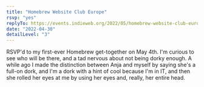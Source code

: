 ```yaml
---
title: "Homebrew Website Club Europe"
rsvp: "yes"
replyTo: https://events.indieweb.org/2022/05/homebrew-website-club-europe-london-UX313bltNQOm
date: "2022-04-30"
detailLevel: "3"
---
```

RSVP'd to my first-ever Homebrew get-together on May 4th. I'm curious to see who will be there, and a tad nervous about not being dorky enough. A while ago I made the distinction between Anja and myself by saying she's a full-on dork, and I'm a dork with a hint of cool because I'm in IT, and then she rolled her eyes at me by using her eyes and, really, her entire head.